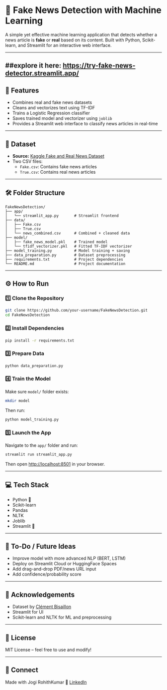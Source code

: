 # 📰 Fake News Detection with Machine Learning

A simple yet effective machine learning application that detects whether a news article is **fake** or **real** based on its content. Built with Python, Scikit-learn, and Streamlit for an interactive web interface.

---
##explore it here: 
https://try-fake-news-detector.streamlit.app/
---

## 🚀 Features

- Combines real and fake news datasets
- Cleans and vectorizes text using TF-IDF
- Trains a Logistic Regression classifier
- Saves trained model and vectorizer using `joblib`
- Provides a Streamlit web interface to classify news articles in real-time

---

## 🧠 Dataset

- **Source:** [Kaggle Fake and Real News Dataset](https://www.kaggle.com/clmentbisaillon/fake-and-real-news-dataset)
- Two CSV files:
  - `Fake.csv`: Contains fake news articles
  - `True.csv`: Contains real news articles

---

## 🛠️ Folder Structure

```
FakeNewsDetection/
├── app/
│   └── streamlit_app.py       # Streamlit frontend
├── data/
│   ├── Fake.csv
│   ├── True.csv
│   └── news_combined.csv      # Combined + cleaned data
├── model/
│   ├── fake_news_model.pkl    # Trained model
│   └── tfidf_vectorizer.pkl   # Fitted TF-IDF vectorizer
├── model_training.py          # Model training + saving
├── data_preparation.py        # Dataset preprocessing
├── requirements.txt           # Project dependencies
└── README.md                  # Project documentation
```

---

## ⚙️ How to Run

### 1️⃣ Clone the Repository

```bash
git clone https://github.com/your-username/FakeNewsDetection.git
cd FakeNewsDetection
```

### 2️⃣ Install Dependencies

```bash
pip install -r requirements.txt
```

### 3️⃣ Prepare Data

```bash
python data_preparation.py
```

### 4️⃣ Train the Model

Make sure `model/` folder exists:
```bash
mkdir model
```

Then run:
```bash
python model_training.py
```

### 5️⃣ Launch the App

Navigate to the `app/` folder and run:

```bash
streamlit run streamlit_app.py
```

Then open [http://localhost:8501](http://localhost:8501) in your browser.

---

## 💻 Tech Stack

- Python 🐍
- Scikit-learn
- Pandas
- NLTK
- Joblib
- Streamlit 🚀

---

## 📌 To-Do / Future Ideas

- Improve model with more advanced NLP (BERT, LSTM)
- Deploy on Streamlit Cloud or HuggingFace Spaces
- Add drag-and-drop PDF/news URL input
- Add confidence/probability score

---

## 🙌 Acknowledgements

- Dataset by [Clément Bisaillon](https://www.kaggle.com/clmentbisaillon)
- Streamlit for UI
- Scikit-learn and NLTK for ML and preprocessing

---

## 📜 License

MIT License – feel free to use and modify!

---

## 💬 Connect

Made with Jogi RohithKumar 
🔗 [LinkedIn]([https://linkedin.com/in/your-profile](https://www.linkedin.com/in/rohith-kumar-jogi-747a782b8/))
```
